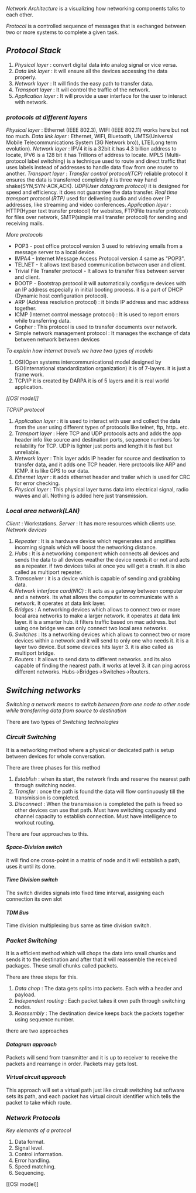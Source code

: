 *Network Architecture* is a visualizing how networking components talks to each other.

*Protocol* is a controlled sequence of messages that is exchanged between two or more systems to complete a given task.
## *Protocol Stack*

1. *Physical layer* : convert digital data into analog signal or vice versa.
2. *Data link layer* : it will ensure all the devices accessing the data properly.
3. *Network layer* : It will finds the easy path to transfer data.
4. *Transport layer* : It will control the traffic of the network.
5. *Application layer* : It will provide a user interface for the user to interact with network.

### *protocols at different layers*

*Physical layer* : Ethernet (IEEE 802.3), WIFI (IEEE 802.11) works here but not too much.
*Data link layer* : Ethernet, WIFI, Bluetooth, UMTS(Universal Mobile Telecommunications System (3G Network bro)), LTE(Long term evolution).
*Network layer* : IPV4 it is a 32bit it has 4.3 billion address to locate, IPV6 is a 128 bit it has Trillions of address to locate. MPLS (Multi-protocol label switching) is a technique used to route and direct traffic that uses labels instead of addresses to handle data flow from one router to another.
*Transport layer* : *Transfer control protocol(TCP)* reliable protocol it ensures the data is transferred completely it is three way hand shake(SYN,SYN-ACK,ACK). *UDP(User datagram protocol)* it is designed for speed and efficiency. It does not guarantee the data transfer. *Real time transport protocol (RTP)* used for delivering audio and video over IP addresses, like streaming and video conferences.
*Application layer* : HTTP(Hyper text transfer protocol) for websites, FTP(File transfer protocol) for files over network, SMTP(simple mail transfer protocol) for sending and receiving mails.

*More protocols*
- POP3 - post office protocol version 3 used to retrieving emails from a message server to a local device.
- IMPA4 - Internet Message Access Protocol version 4 same as "POP3".
- TELNET - It allows text based communication between user and client.
- Trivial File Transfer protocol - It allows to transfer files between server and client.
- BOOTP - Bootstrap protocol it will automatically configure devices with an IP address especially in initial booting process. it is a part of DHCP (Dynamic host configuration protocol).
- ARP (Address resolution protocol) : it binds IP address and mac address together.
- ICMP (Internet control message protocol) : It is used to report errors while transferring data.
- Gopher : This protocol is used to transfer documents over network.
- Simple network management protocol : It manages the exchange of data between network between devices

*To explain how internet travels we have two types of models*
1. OSI(Open systems intercommunications) model designed by ISO(International standardization organization) it is of 7-layers. it is just a frame work.
2. TCP/IP it is created by DARPA it is of 5 layers and it is real world application.

*[[OSI model]]*

*TCP/IP protocol*

1. *Application layer* : it is used to interact with user and collect the data from the user using different types of protocols like telnet, ftp, http.. etc.
2. *Transport layer* : Here TCP and UDP protocols acts and adds the app header info like source and destination ports, sequence numbers for reliability for TCP. UDP is lighter just ports and length it is fast but unreliable. 
3. *Network layer* : This layer adds IP header for source and destination to transfer data, and it adds one TCP header. Here protocols like ARP and ICMP. it is like GPS to our data.
4. *Ethernet layer* : it adds ethernet header and trailer which is used for CRC for error checking.
5. *Physical layer* : This physical layer turns data into electrical signal, radio waves and all. Nothing is added here just transmission.

### *Local area network(LAN)*

*Client* : Workstations.
*Server* : It has more resources which clients use.
*Network devices*
1. *Repeater* : It is a hardware device which regenerates and amplifies incoming signals which will boost the networking distance.
2. *Hubs* : It is a networking component which connects all devices and sends the data to all devices weather the device needs it or not and acts as a repeater. if two devices talks at once you will get a crash. it is also called as multiport repeater.
3. *Transceiver* : it is a device which is capable of sending and grabbing data.
4. *Network interface card(NIC)* : It acts as a gateway between computer and a network. Its what allows the computer to communicate with a network. It operates at data link layer.
5. *Bridges* : A networking devices which allows to connect two or more local area networks to make a larger network. it operates at data link layer. it is a smarter hub. it filters traffic based on mac address. but using one bridge we can only connect two local area networks.
6. *Switches* : Its a networking devices which allows to connect two or more devices within a network and it will send to only one who needs it. it is a layer two device. But some devices hits layer 3. it is also called as multiport bridge.
7. *Routers* : It allows to send data to different networks. and its also capable of finding the nearest path. it works at level 3. it can ping across different networks.
Hubs->Bridges->Switches->Routers.

## *Switching networks* 

*Switching a network means to switch between from one node to other node while transferring data from source to destination*

There are two types of *Switching technologies*
### *Circuit Switching*

It is a networking method where a physical or dedicated path is setup between devices for whole conversation.

There are three phases for this method
1. *Establish* : when its start, the network finds and reserve the nearest path through switching nodes.
2. *Transfer* : once the path is found the data will flow continuously till the transmission is completed.
3. *Disconnect* : When the transmission is completed the path is freed so other devices can use that path.
Must have switching capacity and channel capacity to establish connection.
Must have intelligence to workout routing.

There are four approaches to this.
#### *Space-Division switch*

it will find one cross-point in a matrix of node and it will establish a path, uses it until its done.
#### *Time Division switch*

The switch divides signals into fixed time interval, assigning each connection its own slot
#### *TDM Bus*

Time division multiplexing bus same as time division switch.
### *Packet Switching*

It is a efficient method which will chops the data into small chunks and sends it to the destination and after that it will reassemble the received packages. These small chunks called packets. 

There are three steps for this.
1. *Data chop* : The data gets splits into packets. Each with a header and payload.
2. *Independent routing* : Each packet takes it own path through switching nodes.
3. *Reassembly* : The destination device keeps back the packets together using sequence number.

there are two approaches
#### *Datagram approach* 

Packets will send from transmitter and it is up to receiver to receive the packets and rearrange in order. Packets may gets lost.
#### *Virtual circuit approach*

This approach will set a virtual path just like circuit switching but software sets its path, and each packet has virtual circuit identifier which tells the packet to take which route.

### *Network Protocols*

*Key elements of a protocol*

1. Data format.
2. Signal level.
3. Control information.
4. Error handling.
5. Speed matching.
6. Sequencing.

[[OSI model]]


